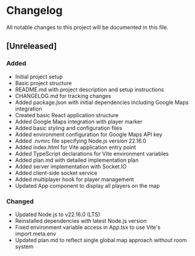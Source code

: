 # Changelog

All notable changes to this project will be documented in this file.

## [Unreleased]

### Added
- Initial project setup
- Basic project structure
- README.md with project description and setup instructions
- CHANGELOG.md for tracking changes
- Added package.json with initial dependencies including Google Maps integration
- Created basic React application structure
- Added Google Maps integration with player marker
- Added basic styling and configuration files
- Added environment configuration for Google Maps API key
- Added .nvmrc file specifying Node.js version 22.16.0
- Added index.html for Vite application entry point
- Added TypeScript declarations for Vite environment variables
- Added plan.md with detailed implementation plan
- Added server implementation with Socket.IO
- Added client-side socket service
- Added multiplayer hook for player management
- Updated App component to display all players on the map

### Changed
- Updated Node.js to v22.16.0 (LTS)
- Reinstalled dependencies with latest Node.js version
- Fixed environment variable access in App.tsx to use Vite's import.meta.env
- Updated plan.md to reflect single global map approach without room system 